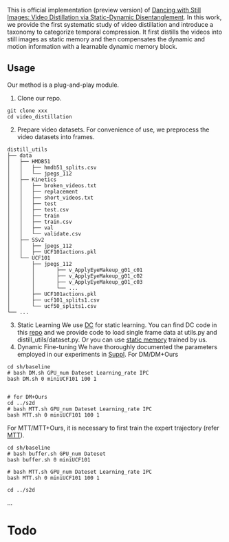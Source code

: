 This is official implementation (preview version) of [Dancing with Still Images: Video Distillation via Static-Dynamic Disentanglement](https://arxiv.org/abs/2312.00362). In this work, we provide the first systematic study of video distillation and introduce a taxonomy to categorize temporal compression. It first distills the videos into still images as static memory and then compensates the dynamic and motion information with a learnable dynamic memory block.
## Usage
Our method is a plug-and-play module.
1. Clone our repo.
```
git clone xxx
cd video_distillation
```
2. Prepare video datasets.
For convenience of use, we preprocess the video datasets into frames.
```
distill_utils
├── data
│   ├── HMDB51
│   │   ├── hmdb51_splits.csv
│   │   └── jpegs_112
│   ├── Kinetics
│   │   ├── broken_videos.txt
│   │   ├── replacement
│   │   ├── short_videos.txt
│   │   ├── test
│   │   ├── test.csv
│   │   ├── train
│   │   ├── train.csv
│   │   ├── val
│   │   └── validate.csv
│   ├── SSv2
│   │   ├── jpegs_112
│   │   ├── UCF101actions.pkl
│   └── UCF101
│       ├── jpegs_112
│       │       ├── v_ApplyEyeMakeup_g01_c01
│       │       ├── v_ApplyEyeMakeup_g01_c02
│       │       ├── v_ApplyEyeMakeup_g01_c03
│       │       └── ...
│       ├── UCF101actions.pkl
│       ├── ucf101_splits1.csv
│       └── ucf50_splits1.csv
└── ...

```
3. Static Learning
We use [DC](https://arxiv.org/abs/2006.05929v3) for static learning. You can find DC code in this [repo](https://github.com/VICO-UoE/DatasetCondensation) and we provide code to load single frame data at utils.py and distill_utils/dataset.py. Or you can use [static memory]() trained by us.
4. Dynamic Fine-tuning
We have thoroughly documented the parameters employed in our experiments in [Suppl](https://arxiv.org/abs/2312.00362).
For DM/DM+Ours
```
cd sh/baseline
# bash DM.sh GPU_num Dateset Learning_rate IPC
bash DM.sh 0 miniUCF101 100 1


# for DM+Ours
cd ../s2d
# bash MTT.sh GPU_num Dateset Learning_rate IPC
bash MTT.sh 0 miniUCF101 100 1
```

For MTT/MTT+Ours, it is necessary to first train the expert trajectory (refer [MTT](https://github.com/georgecazenavette/mtt-distillation)).
```
cd sh/baseline
# bash buffer.sh GPU_num Dateset
bash buffer.sh 0 miniUCF101

# bash MTT.sh GPU_num Dateset Learning_rate IPC
bash MTT.sh 0 miniUCF101 100 1

cd ../s2d

```

...
# Todo